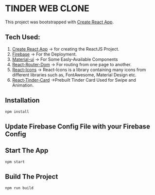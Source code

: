 # TINDER WEB CLONE

This project was bootstrapped with [Create React App](https://github.com/facebook/create-react-app).

## Tech Used:

1. [Create React App](https://github.com/facebook/create-react-app) -> for creating the ReactJS Project.
2. [Firebase](https://github.com/firebase/firebaseui-web) -> For the Deployment.
3. [Material-ui](https://github.com/mui-org/material-ui) -> For Some Easly-Available Components
4. [React-Router-Dom](https://github.com/ReactTraining/react-router) -> For routing from one page to another.
5. [React-Icons](https://github.com/react-icons/react-icons#readme) -> React-Icons is a library containing many icons from different libraries such as, FontAwesome, Material Design etc.
6. [React-Tinder-Card](https://github.com/3DJakob/react-tinder-card#readme) ->Prebuilt Tinder Card Used for Swipe and Animation.

## Installation

```
npm install
```

## Update Firebase Config File with your Firebase Config

## Start The App

```
npm start
```

## Build The Project

```
npm run build
```
